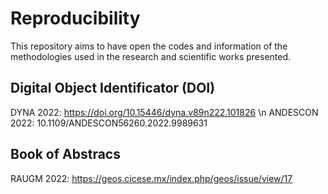 # Reproducibility
This repository aims to have open the codes and information of the methodologies used in the research and scientific works presented.

## Digital Object Identificator (DOI)
DYNA 2022: https://doi.org/10.15446/dyna.v89n222.101826 \n
ANDESCON 2022: 10.1109/ANDESCON56260.2022.9989631

## Book of Abstracs
RAUGM 2022: https://geos.cicese.mx/index.php/geos/issue/view/17
